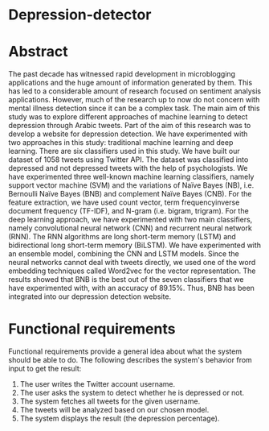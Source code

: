 # Depression-detector

# Abstract
The past decade has witnessed rapid development in microblogging applications and
the huge amount of information generated by them. This has led to a considerable amount of
research focused on sentiment analysis applications. However, much of the research up to
now do not concern with mental illness detection since it can be a complex task. The main
aim of this study was to explore different approaches of machine learning to detect
depression through Arabic tweets. Part of the aim of this research was to develop a website
for depression detection. We have experimented with two approaches in this study:
traditional machine learning and deep learning. There are six classifiers used in this study.
We have built our dataset of 1058 tweets using Twitter API. The dataset was classified into
depressed and not depressed tweets with the help of psychologists. We have experimented
three well-known machine learning classifiers, namely support vector machine (SVM) and
the variations of Naïve Bayes (NB), i.e. Bernoulli Naïve Bayes (BNB) and complement
Naïve Bayes (CNB). For the feature extraction, we have used count vector, term frequencyinverse document frequency (TF-IDF), and N-gram (i.e. bigram, trigram). For the deep
learning approach, we have experimented with two main classifiers, namely convolutional
neural network (CNN) and recurrent neural network (RNN). The RNN algorithms are long
short-term memory (LSTM) and bidirectional long short-term memory (BiLSTM). We have
experimented with an ensemble model, combining the CNN and LSTM models. Since the
neural networks cannot deal with tweets directly, we used one of the word embedding
techniques called Word2vec for the vector representation. The results showed that BNB is
the best out of the seven classifiers that we have experimented with, with an accuracy of
89.15%. Thus, BNB has been integrated into our depression detection website.

# Functional requirements
Functional requirements provide a general idea about what the system should be able to
do. The following describes the system's behavior from input to get the result:
1. The user writes the Twitter account username.
2. The user asks the system to detect whether he is depressed or not.
3. The system fetches all tweets for the given username.
4. The tweets will be analyzed based on our chosen model.
5. The system displays the result (the depression percentage).
